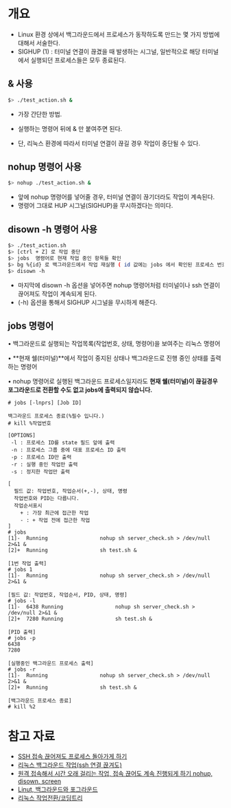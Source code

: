 # 개요 
- Linux 환경 상에서 백그라운드에서 프로세스가 동작하도록 만드는 몇 가지 방법에 대해서 서술한다. 
- SIGHUP (1) : 터미널 연결이 끊겼을 때 발생하는 시그널, 일반적으로 해당 터미널에서 실행되던 프로세스들은 모두 종료된다. 


## & 사용
```sh 
$> ./test_action.sh & 
```
- 가장 간단한 방법. 
- 실행하는 명령어 뒤에 & 만 붙여주면 된다. 

- 단, 리눅스 환경에 따라서 터미널 연결이 끊길 경우 작업이 중단될 수 있다. 


## nohup 명령어 사용 
```sh 
$> nohup ./test_action.sh & 
```
- 앞에 nohup 명령어를 넣어줄 경우, 터미널 연결이 끊기더라도 작업이 계속된다. 
- 명령어 그대로 HUP 시그널(SIGHUP)을 무시하겠다는 의미다. 


## disown -h 명령어 사용
```sh 
$> ./test_action.sh 
$> [ctrl + Z] 로 작업 중단 
$> jobs  명령어로 현재 작업 중인 항목들 확인 
$> bg %{id} 로 백그라운드에서 작업 재실행 ( id 값에는 jobs 에서 확인된 프로세스 번호 값) 
$> disown -h  
```
- 마지막에 disown -h 옵션을 넣어주면 nohup 명령어처럼 터미널이나 ssh 연결이 끊어져도 작업이 계속되게 된다. 
- (-h) 옵션을 통해서 SIGHUP 시그널을 무시하게 해준다. 


## jobs 명령어
• 백그라운드로 실행되는 작업목록(작업번호, 상태, 명령어)을 보여주는 리눅스 명령어

• **현재 쉘(터미널)**에서 작업이 중지된 상태나 백그라운드로 진행 중인 상태를 출력하는 명령어

• nohup 명령어로 실행된 백그라운드 프로세스일지라도 **현재 쉘(터미널)이 끊길경우 포그라운드로 전환할 수도 없고 jobs에 출력되지 않습니다.**

```
# jobs [-lnprs] [Job ID] 

백그라운드 프로세스 종료(%필수 입니다.)
# kill %작업번호

[OPTIONS]
 -l : 프로세스 ID를 state 필드 앞에 출력
 -n : 프로세스 그룹 중에 대표 프로세스 ID 출력
 -p : 프로세스 ID만 출력
 -r : 실행 중인 작업만 출력
 -s : 정지한 작업만 출력
```
```
[
  필드 값: 작업번호, 작업순서(+,-), 상태, 명령
  작업번호와 PID는 다릅니다.
  작업순서표시
  	+ : 가장 최근에 접근한 작업
    - : + 작업 전에 접근한 작업
]
# jobs
[1]-  Running                 nohup sh server_check.sh > /dev/null 2>&1 &
[2]+  Running                 sh test.sh &

[1번 작업 출력]
# jobs 1
[1]-  Running                 nohup sh server_check.sh > /dev/null 2>&1 &

[필드 값: 작업번호, 작업순서, PID, 상태, 명령]
# jobs -l
[1]-  6438 Running                 nohup sh server_check.sh > /dev/null 2>&1 &
[2]+  7280 Running                 sh test.sh &

[PID 출력]
# jobs -p
6438
7280

[실행중인 백그라운드 프로세스 출력]
# jobs -r
[1]-  Running                 nohup sh server_check.sh > /dev/null 2>&1 &
[2]+  Running                 sh test.sh &

[백그라운드 프로세스 종료]
# kill %2
```

# 참고 자료 
- [SSH 접속 끊어져도 프로세스 돌아가게 하기](https://umbum.dev/558) 
- [리눅스 백그라운드 작업(ssh 연결 끊겨도) ](https://tyson.tistory.com/88)
- [원격 접속해서 시간 오래 걸리는 작업, 접속 끊어도 계속 진행되게 하기 nohup, disown, screen](https://mytory.net/archives/2340)
- [Linut, 백그라운드와 포그라운드](https://m.blog.naver.com/PostView.naver?isHttpsRedirect=true&blogId=dudwo567890&logNo=130156852012)
- [리눅스 작업전환/코딩트리](https://veneas.tistory.com/entry/Linux-%EB%A6%AC%EB%88%85%EC%8A%A4-%ED%94%84%EB%A1%9C%EC%84%B8%EC%8A%A4-%EC%9E%91%EC%97%85-%EC%A0%84%ED%99%98-Background-Foreground)
